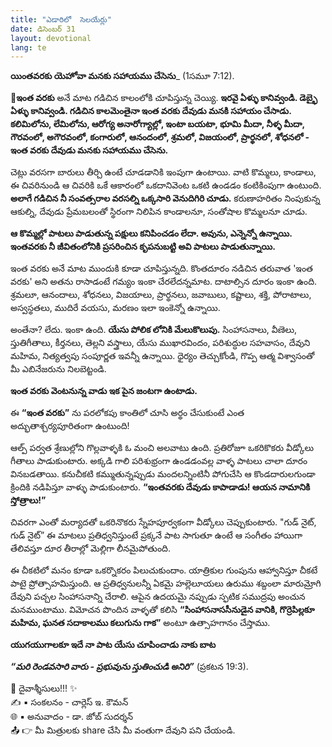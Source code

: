 ```yaml
---
title: "ఎడారిలో  సెలయేర్లు"
date: డిసెంబర్ 31
layout: devotional
lang: te
---
```


**యింతవరకు యెహోవా మనకు సహాయము చేసెను**_ (1సమూ 7:12).

**📖ఇంత వరకు** అనే మాట గడిచిన కాలంలోకి చూపిస్తున్న చెయ్యి. **ఇరవై ఏళ్ళు కానివ్వండి. డెబ్భై ఏళ్ళు కానివ్వండి. గడిచిన కాలమెంతైనా ఇంత వరకు దేవుడు మనకి సహాయం చేసాడు. కలిమిలోను, లేమిలోను, ఆరోగ్య అనారోగ్యాల్లో, ఇంటా బయటా, భూమి మీదా, నీళ్ళ మీదా, గౌరవంలో, అగౌరవంలో, కంగారులో, ఆనందంలో, శ్రమలో, విజయంలో, ప్రార్థనలో, శోధనలో - ఇంత వరకు దేవుడు మనకు సహాయము చేసెను.**

చెట్లు వరసగా బారులు తీర్చి ఉంటే చూడడానికి ఇంపుగా ఉంటాయి. వాటి కొమ్మలు, కాండాలు, ఈ చివరినుండి ఆ చివరికి ఒకే ఆకారంలో ఒకదానివెంట ఒకటి ఉండడం కంటికింపుగా ఉంటుంది. **అలాగే గడిచిన నీ సంవత్సరాల వరసల్ని ఒక్కసారి వెనుదిగిరి చూడు.** కరుణాహరితం నింపుకున్న ఆకుల్ని, దేవుడు ప్రేమబలంతో స్థిరంగా నిలిపిన కాండాలనూ, సంతోషాల కొమ్మలనూ చూడు.

**ఆ కొమ్మల్లో పాటలు పాడుతున్న పక్షులు కనిపించడం లేదా. అవును, ఎన్నెన్నో ఉన్నాయి. ఇంతవరకు నీ జీవితంలోనికి ప్రసరించిన కృపనుబట్టి అవి పాటలు పాడుతున్నాయి.**

ఇంత వరకు అనే మాట ముందుకి కూడా చూపిస్తున్నది. కొంతదూరం నడిచిన తరువాత 'ఇంత వరకు' అని అతను రాసాడంటే గమ్యం ఇంకా చేరలేదన్నమాట. దాటాల్సిన దూరం ఇంకా ఉంది. శ్రమలూ, ఆనందాలు, శోధనలు, విజయాలు, ప్రార్థనలు, జవాబులు, కష్టాలు, శక్తి, పోరాటాలు, అస్వస్థతలు, ముదిరే వయసు, మరణం ఇలా ఇంకెన్నో ఉన్నాయి.

అంతేనా? లేదు. ఇంకా ఉంది. **యేసు పోలిక లోనికి మేలుకొలుపు.** సింహాసనాలు, వీణెలు, స్తుతిగీతాలు, కీర్తనలు, తెల్లని వస్త్రాలు, యేసు ముఖారవిందం, పరిశుద్ధుల సహవాసం, దేవుని మహిమ, నిత్యత్వపు సంపూర్ణత ఇవన్నీ ఉన్నాయి. ధైర్యం తెచ్చుకోండి, గొప్ప ఆత్మ విశ్వాసంతో మీ ఎబినేజరును నిలబెట్టండి.

**ఇంత వరకు వెంటనున్న వాడు ఇక పైన జంటగా ఉంటాడు.**

ఈ **“ఇంత వరకు”** ను పరలోకపు కాంతిలో చూసి అర్థం చేసుకుంటే ఎంత అద్భుతాశ్చర్యపూరితంగా ఉంటుంది!

ఆల్ప్ పర్వత శ్రేణుల్లోని గొల్లవాళ్ళకి ఓ మంచి అలవాటు ఉంది. ప్రతిరోజూ ఒకరికొకరు వీడ్కోలు గీతాలు పాడుకుంటారు. అక్కడి గాలి పరిశుభ్రంగా ఉండడంవల్ల వాళ్ళ పాటలు చాలా దూరం వినబడతాయి. కనుచీకటి కమ్ముతున్నప్పుడు మందలన్నింటినీ పోగుచేసి ఆ కొండదారులగుండా క్రిందికి నడిపిస్తూ వాళ్ళు పాడుకుంటారు. **“ఇంతవరకు దేవుడు కాపాడాడు! ఆయన నామానికి స్తోత్రాలు!”**

చివరగా ఎంతో మర్యాదతో ఒకరినొకరు స్నేహపూర్వకంగా వీడ్కోలు చెప్పుకుంటారు. "గుడ్ నైట్, గుడ్ నైట్” ఈ మాటలు ప్రతిధ్వనిస్తుంటే ప్రక్కనే పాట సాగుతూ ఉంటే ఆ సంగీతం హాయిగా తేలివస్తూ దూర తీరాల్లో మెల్లిగా లీనమైపోతుంది.

ఈ చీకటిలో మనం కూడా ఒకర్నొకరం పిలుచుకుందాం. యాత్రికుల గుంపును ఆహ్వానిస్తూ చీకటే పాటై ప్రోత్సాహమిస్తుంది. ఆ ప్రతిధ్వనులన్నీ ఏకమై హల్లెలూయలు ఉరుము శబ్దంలా మారుమ్రోగి దేవుని పచ్చల సింహాసనాన్ని చేరాలి. ఆపైన ఉదయమై నప్పుడు స్ఫటిక సముద్రపు అంచున మనముంటాము. విమోచన పొందిన వాళ్ళతో కలిసి **“సింహాసనాససీనుడైన వానికి, గొర్రెపిల్లకూ మహిమ, ఘనత సదాకాలము కలుగును గాక”** అంటూ ఉత్సాహగానం చేస్తాము.

**యుగయుగాలకూ ఇదే నా పాట యేసు చూపించాడు నాకు బాట**

***“మరి రెండవసారి వారు - ప్రభువును స్తుతించుడి అనిరి”*** (ప్రకటన 19:3).

<div class="blessing">🙏 <span class="bless-text">దైవాశ్శీసులు!!!</span> ✨</div>

<div class="credit">✍️ <span class="credit-text">▪ సంకలనం - చార్లెస్ ఇ. కౌమన్</span></div>
<div class="credit">🌐 <span class="credit-text">▪ అనువాదం - డా. జోబ్ సుదర్శన్</span></div>


<div class="share">📤 👉 <span class="share-text">మీ మిత్రులకు share చేసి మీ వంతుగా దేవుని పని చేయండి.</span></div>
